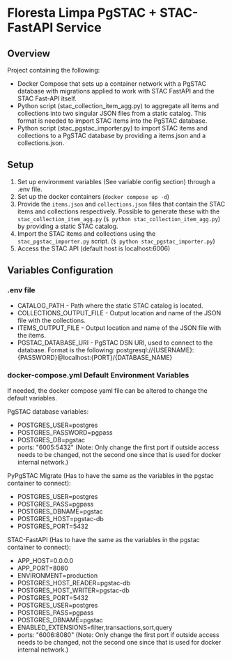 # Floresta Limpa PgSTAC + STAC-FastAPI Service
## Overview
Project containing the following:
- Docker Compose that sets up a container network with a PgSTAC database with migrations applied to work with STAC FastAPI and the STAC Fast-API itself. 
- Python script (stac_collection_item_agg.py) to aggregate all items and collections into two singular JSON files from a static catalog. This format is needed to import STAC items into the PgSTAC database. 
- Python script (stac_pgstac_importer.py) to import STAC items and collections to a PgSTAC database by providing a items.json and a collections.json. 

## Setup 
1. Set up environment variables (See variable config section) through a .env file. 
2. Set up the docker containers (`docker compose up -d`)
3. Provide the `items.json` and `collections.json` files that contain the STAC items and collections respectively. Possible to generate these with the `stac_collection_item_agg.py` (`$ python stac_collection_item_agg.py`) by providing a static STAC catalog.  
4. Import the STAC items and collections using the `stac_pgstac_importer.py` script. (`$ python stac_pgstac_importer.py`)
5. Access the STAC API (default host is localhost:6006)

## Variables Configuration
### .env file 
* CATALOG_PATH - Path where the static STAC catalog is located. 
* COLLECTIONS_OUTPUT_FILE - Output location and name of the JSON file with the collections.
* ITEMS_OUTPUT_FILE - Output location and name of the JSON file with the items.
* PGSTAC_DATABASE_URI - PgSTAC DSN URI, used to connect to the database. Format is the following: postgresql://{USERNAME}:{PASSWORD}@localhost:{PORT}/{DATABASE_NAME}

### docker-compose.yml Default Environment Variables
If needed, the docker compose yaml file can be altered to change the default variables.

PgSTAC database variables:
* POSTGRES_USER=postgres
* POSTGRES_PASSWORD=pgpass
* POSTGRES_DB=pgstac
* ports: "6005:5432" (Note: Only change the first port if outside access needs to be changed, not the second one since that is used for docker internal network.)

PyPgSTAC Migrate (Has to have the same as the variables in the pgstac container to connect):
* POSTGRES_USER=postgres
* POSTGRES_PASS=pgpass
* POSTGRES_DBNAME=pgstac
* POSTGRES_HOST=pgstac-db
* POSTGRES_PORT=5432

STAC-FastAPI (Has to have the same as the variables in the pgstac container to connect):
- APP_HOST=0.0.0.0
- APP_PORT=8080
- ENVIRONMENT=production
- POSTGRES_HOST_READER=pgstac-db
- POSTGRES_HOST_WRITER=pgstac-db
- POSTGRES_PORT=5432
- POSTGRES_USER=postgres
- POSTGRES_PASS=pgpass
- POSTGRES_DBNAME=pgstac
- ENABLED_EXTENSIONS=filter,transactions,sort,query
- ports: "6006:8080" (Note: Only change the first port if outside access needs to be changed, not the second one since that is used for docker internal network.)


